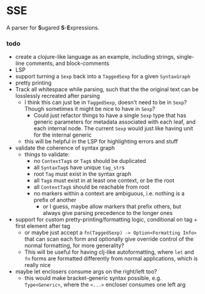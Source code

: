 # SSE

A parser for **S**ugared **S**-**E**xpressions.

### todo
* create a clojure-like language as an example, including strings, single-line comments, and block-comments
* LSP
* support turning a `Sexp` back into a `TaggedSexp` for a given `SyntaxGraph`
* pretty printing
* Track all whitespace while parsing, such that the the original text can be losslessly recreated after parsing
  * I think this can just be in `TaggedSexp`, doesn't need to be in `Sexp`? Though sometimes it might be nice to have in `Sexp`?
    * Could just refactor things to have a single `Sexp` type that has generic parameters for metadata associated with each leaf, and each internal node. The current `Sexp` would just like having unit for the internal generic
  * this will be helpful in the LSP for highlighting errors and stuff
* validate the coherence of syntax graph
  * things to validate:
    * no `ContextTag`s or `Tag`s should be duplicated
    * all `SyntaxTag`s have unique `tag_str`s
    * root `Tag` must exist in the syntax graph
    * all `Tag`s must exist in at least one context, or be the root
    * all `ContextTag`s should be reachable from root
    * no markers within a context are ambiguous, i.e. nothing is a prefix of another
      * or I guess, maybe allow markers that prefix others, but always give parsing precedence to the longer ones
* support for custom pretty-printing/formatting logic, conditional on tag + first element after tag
  * or maybe just accept a `fn(TaggedSexp) -> Option<Formatting Info>` that can scan each form and optionally give override control of the normal formatting, for more generality?
  * This will be useful for having clj-like autoformatting, where `let` and `fn` forms are formatted differently from normal applications, which is really nice
* maybe let enclosers consume args on the right/left too?
  * this would make bracket-generic syntax possible, e.g. `Type<Generic>`, where the `<...>` encloser consumes one left arg
